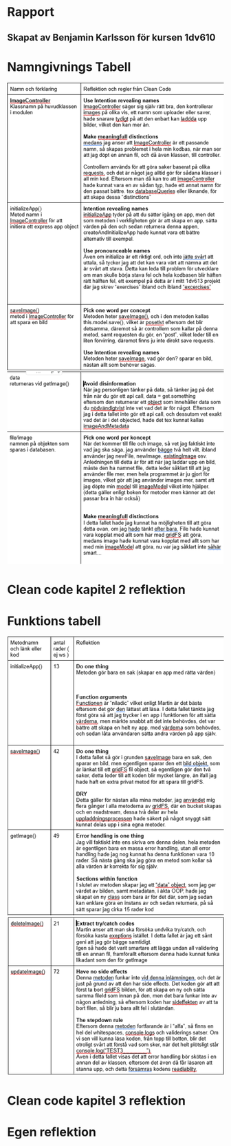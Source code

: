 # Rapport

## Skapat av Benjamin Karlsson för kursen 1dv610



# Namngivnings Tabell

![alt text](image.png)
![alt text](image-1.png)

# Clean code kapitel 2 reflektion


# Funktions tabell

![alt text](image-2.png)
![alt text](image-3.png)


# Clean code kapitel 3 reflektion


# Egen reflektion












